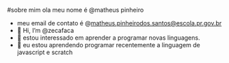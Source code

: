 #sobre mim
ola meu nome é @matheus pinheiro
- meu email de contato é @matheus.pinheirodos.santos@escola.pr.gov.br
- 👋 Hi, I’m @zecafaca
- 👀 estou interessado em aprender a programar novas linguagens.
- 🌱 eu estou aprendendo programar recentemente a linguagem de javascript e scratch

